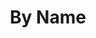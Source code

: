 ---
layout: home
title: By Name
permalink: /issues/
pagination: 
  enabled: true
  category: issues
  permalink: /:num/
  sort_field: 'title'
  sort_reverse: false
---